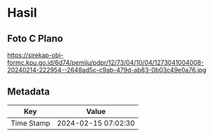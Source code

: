 # Hasil

## Foto C Plano

https://sirekap-obj-formc.kpu.go.id/6d74/pemilu/pdpr/12/73/04/10/04/1273041004008-20240214-222954--2648ad5c-c9ab-479d-ab83-0b03c49e0a76.jpg


## Metadata

| Key        | Value               |
| ---------- | ------------------- |
| Time Stamp | 2024-02-15 07:02:30 |



